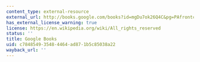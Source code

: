 ```yaml
---
content_type: external-resource
external_url: http://books.google.com/books?id=mgDu7ok26Q4C&pg=PAfrontcover
has_external_license_warning: true
license: https://en.wikipedia.org/wiki/All_rights_reserved
status: ''
title: Google Books
uid: c7848549-3548-4464-ad87-1b5c85038a22
wayback_url: ''
---
```


